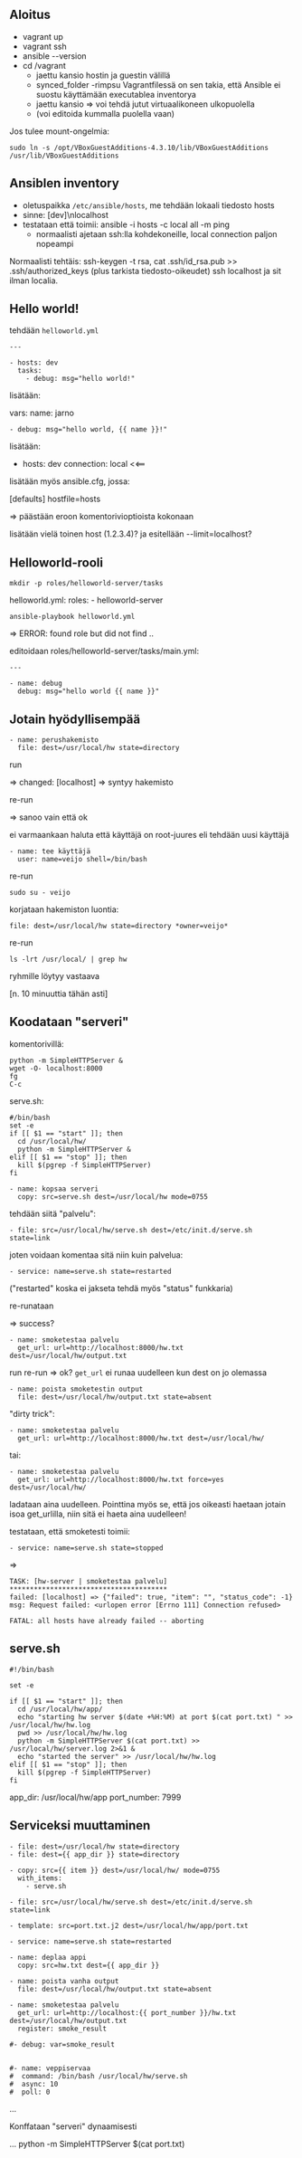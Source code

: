 
Aloitus
-------

   * vagrant up
   * vagrant ssh
   * ansible --version
   * cd /vagrant
      * jaettu kansio hostin ja guestin välillä
      * synced_folder -rimpsu Vagrantfilessä on sen takia, että Ansible ei suostu käyttämään executablea inventorya
      * jaettu kansio => voi tehdä jutut virtuaalikoneen ulkopuolella
      * (voi editoida kummalla puolella vaan)


Jos tulee mount-ongelmia:

    sudo ln -s /opt/VBoxGuestAdditions-4.3.10/lib/VBoxGuestAdditions /usr/lib/VBoxGuestAdditions

Ansiblen inventory
------------------

   * oletuspaikka `/etc/ansible/hosts`, me tehdään lokaali tiedosto hosts
   * sinne: [dev]\nlocalhost 
   * testataan että toimii: ansible -i hosts -c local all -m ping
      * normaalisti ajetaan ssh:lla kohdekoneille, local connection paljon nopeampi

Normaalisti tehtäis: ssh-keygen -t rsa, cat .ssh/id_rsa.pub >> .ssh/authorized_keys (plus
tarkista tiedosto-oikeudet) ssh localhost ja sit ilman localia.

Hello world!
------------

tehdään `helloworld.yml`

    ---

    - hosts: dev
      tasks: 
        - debug: msg="hello world!"


lisätään:

  vars:
    name: jarno

    - debug: msg="hello world, {{ name }}!"


lisätään:

- hosts: dev
  connection: local <<==

lisätään myös ansible.cfg, jossa:

[defaults]
hostfile=hosts

=> päästään eroon komentorivioptioista kokonaan

lisätään vielä toinen host (1.2.3.4)? ja esitellään --limit=localhost?


Helloworld-rooli
----------------

    mkdir -p roles/helloworld-server/tasks

helloworld.yml:
    roles:
      - helloworld-server

    ansible-playbook helloworld.yml
    
=> ERROR: found role but did not find ..

editoidaan roles/helloworld-server/tasks/main.yml:

    ---
    
    - name: debug
      debug: msg="hello world {{ name }}" 

Jotain hyödyllisempää
---------------------

    - name: perushakemisto
      file: dest=/usr/local/hw state=directory

run

=> changed: [localhost] => syntyy hakemisto

re-run

=> sanoo vain että ok


ei varmaankaan haluta että käyttäjä on root-juures eli tehdään
uusi käyttäjä


    - name: tee käyttäjä
      user: name=veijo shell=/bin/bash

re-run

    sudo su - veijo

korjataan hakemiston luontia:

    file: dest=/usr/local/hw state=directory *owner=veijo*

re-run

    ls -lrt /usr/local/ | grep hw
         

ryhmille löytyy vastaava

[n. 10 minuuttia tähän asti]

Koodataan "serveri"
-------------------

komentorivillä: 

    python -m SimpleHTTPServer &
    wget -O- localhost:8000
    fg
    C-c

serve.sh:

    #/bin/bash
    set -e
    if [[ $1 == "start" ]]; then
      cd /usr/local/hw/
      python -m SimpleHTTPServer &
    elif [[ $1 == "stop" ]]; then
      kill $(pgrep -f SimpleHTTPServer)
    fi

    - name: kopsaa serveri
      copy: src=serve.sh dest=/usr/local/hw mode=0755

tehdään siitä "palvelu":

    - file: src=/usr/local/hw/serve.sh dest=/etc/init.d/serve.sh state=link

joten voidaan komentaa sitä niin kuin palvelua:

    - service: name=serve.sh state=restarted

("restarted" koska ei jakseta tehdä myös "status" funkkaria)

re-runataan 

=> success?

    
    - name: smoketestaa palvelu
      get_url: url=http://localhost:8000/hw.txt dest=/usr/local/hw/output.txt

run
re-run => ok?
`get_url` ei runaa uudelleen kun dest on jo olemassa
    
    - name: poista smoketestin output
      file: dest=/usr/local/hw/output.txt state=absent

"dirty trick":

    - name: smoketestaa palvelu
      get_url: url=http://localhost:8000/hw.txt dest=/usr/local/hw/

tai:

    - name: smoketestaa palvelu
      get_url: url=http://localhost:8000/hw.txt force=yes dest=/usr/local/hw/

ladataan aina uudelleen. Pointtina myös se, että jos oikeasti haetaan
jotain isoa get_urlilla, niin sitä ei haeta aina uudelleen!

testataan, että smoketesti toimii:

    - service: name=serve.sh state=stopped

=>

    TASK: [hw-server | smoketestaa palvelu] ***************************************
    failed: [localhost] => {"failed": true, "item": "", "status_code": -1}
    msg: Request failed: <urlopen error [Errno 111] Connection refused>
    
    FATAL: all hosts have already failed -- aborting




serve.sh
--------
    #!/bin/bash
    
    set -e
    
    if [[ $1 == "start" ]]; then
      cd /usr/local/hw/app/
      echo "starting hw server $(date +%H:%M) at port $(cat port.txt) " >> /usr/local/hw/hw.log
      pwd >> /usr/local/hw/hw.log
      python -m SimpleHTTPServer $(cat port.txt) >> /usr/local/hw/server.log 2>&1 &
      echo "started the server" >> /usr/local/hw/hw.log
    elif [[ $1 == "stop" ]]; then
      kill $(pgrep -f SimpleHTTPServer)
    fi


app_dir: /usr/local/hw/app
port_number: 7999


Serviceksi muuttaminen
----------------------

    - file: dest=/usr/local/hw state=directory
    - file: dest={{ app_dir }} state=directory
    
    - copy: src={{ item }} dest=/usr/local/hw/ mode=0755
      with_items:
        - serve.sh
    
    - file: src=/usr/local/hw/serve.sh dest=/etc/init.d/serve.sh state=link
    
    - template: src=port.txt.j2 dest=/usr/local/hw/app/port.txt
    
    - service: name=serve.sh state=restarted
    
    - name: deplaa appi
      copy: src=hw.txt dest={{ app_dir }}
    
    - name: poista vanha output
      file: dest=/usr/local/hw/output.txt state=absent
    
    - name: smoketestaa palvelu
      get_url: url=http://localhost:{{ port_number }}/hw.txt dest=/usr/local/hw/output.txt
      register: smoke_result
    
    #- debug: var=smoke_result
    
    
    #- name: veppiservaa
    #  command: /bin/bash /usr/local/hw/serve.sh
    #  async: 10
    #  poll: 0






...

Konffataan "serveri" dynaamisesti

...
python -m SimpleHTTPServer $(cat port.txt)


